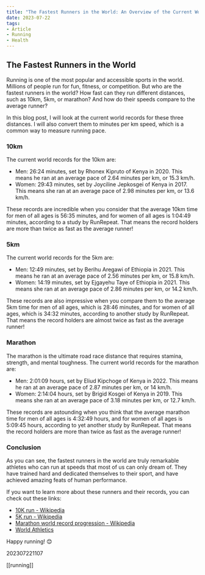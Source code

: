 ```yaml
---
title: "The Fastest Runners in the World: An Overview of the Current World Records"
date: 2023-07-22
tags:
- Article
- Running
- Health
---
```


## The Fastest Runners in the World

Running is one of the most popular and accessible sports in the world. Millions of people run for fun, fitness, or competition. But who are the fastest runners in the world? How fast can they run different distances, such as 10km, 5km, or marathon? And how do their speeds compare to the average runner?

In this blog post, I will look at the current world records for these three distances. I will also convert them to minutes per km speed, which is a common way to measure running pace. 

### 10km

The current world records for the 10km are:

- Men: 26:24 minutes, set by Rhonex Kipruto of Kenya in 2020. This means he ran at an average pace of 2.64 minutes per km, or 15.3 km/h.
- Women: 29:43 minutes, set by Joyciline Jepkosgei of Kenya in 2017. This means she ran at an average pace of 2.98 minutes per km, or 13.6 km/h.

These records are incredible when you consider that the average 10km time for men of all ages is 56:35 minutes, and for women of all ages is 1:04:49 minutes, according to a study by RunRepeat. That means the record holders are more than twice as fast as the average runner!

### 5km

The current world records for the 5km are:

- Men: 12:49 minutes, set by Berihu Aregawi of Ethiopia in 2021. This means he ran at an average pace of 2.56 minutes per km, or 15.8 km/h.
- Women: 14:19 minutes, set by Ejgayehu Taye of Ethiopia in 2021. This means she ran at an average pace of 2.86 minutes per km, or 14.2 km/h.

These records are also impressive when you compare them to the average 5km time for men of all ages, which is 28:46 minutes, and for women of all ages, which is 34:32 minutes, according to another study by RunRepeat. That means the record holders are almost twice as fast as the average runner!

### Marathon

The marathon is the ultimate road race distance that requires stamina, strength, and mental toughness. The current world records for the marathon are:

- Men: 2:01:09 hours, set by Eliud Kipchoge of Kenya in 2022. This means he ran at an average pace of 2.87 minutes per km, or 14 km/h.
- Women: 2:14:04 hours, set by Brigid Kosgei of Kenya in 2019. This means she ran at an average pace of 3.18 minutes per km, or 12.7 km/h.

These records are astounding when you think that the average marathon time for men of all ages is 4:32:49 hours, and for women of all ages is 5:09:45 hours, according to yet another study by RunRepeat. That means the record holders are more than twice as fast as the average runner!

### Conclusion

As you can see, the fastest runners in the world are truly remarkable athletes who can run at speeds that most of us can only dream of. They have trained hard and dedicated themselves to their sport, and have achieved amazing feats of human performance.

If you want to learn more about these runners and their records, you can check out these links:

- [10K run - Wikipedia](https://en.wikipedia.org/wiki/10K_run)
- [5K run - Wikipedia](https://en.wikipedia.org/wiki/5K_run)
- [Marathon world record progression - Wikipedia](https://en.wikipedia.org/wiki/Marathon_world_record_progression)
- [World Athletics](https://worldathletics.org/)

Happy running! 😊

202307221107

[[running]]
